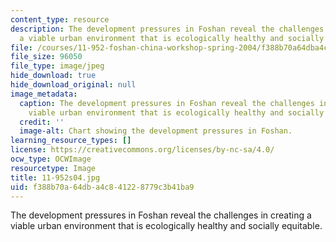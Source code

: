 ```yaml
---
content_type: resource
description: The development pressures in Foshan reveal the challenges in creating
  a viable urban environment that is ecologically healthy and socially equitable.
file: /courses/11-952-foshan-china-workshop-spring-2004/f388b70a64dba4c841228779c3b41ba9_11-952s04.jpg
file_size: 96050
file_type: image/jpeg
hide_download: true
hide_download_original: null
image_metadata:
  caption: The development pressures in Foshan reveal the challenges in creating a
    viable urban environment that is ecologically healthy and socially equitable.
  credit: ''
  image-alt: Chart showing the development pressures in Foshan.
learning_resource_types: []
license: https://creativecommons.org/licenses/by-nc-sa/4.0/
ocw_type: OCWImage
resourcetype: Image
title: 11-952s04.jpg
uid: f388b70a-64db-a4c8-4122-8779c3b41ba9
---
```

The development pressures in Foshan reveal the challenges in creating a viable urban environment that is ecologically healthy and socially equitable.